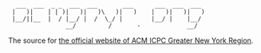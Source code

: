                                                            
      ___  ___  _ _  ___  ___       ___      ___  ___  ___ 
     |   )|    | | )|   )|   )\   )|   )    |   )|   )|   )
     |__/||__  |  / |__/ |  /  \_/ |        |__/ |    |__/ 
                    __/         /       -             __/  
     
The source for [the official website of ACM ICPC Greater New York Region](http://acmgnyr.org).
